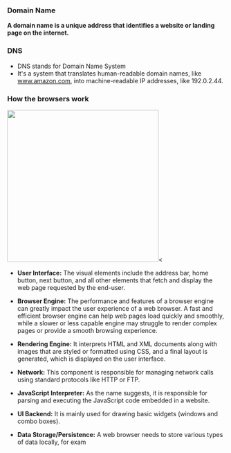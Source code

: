 ### Domain Name

**A domain name is a unique address that identifies a website or landing page on the internet.**

### DNS

- DNS stands for Domain Name System
- It's a system that translates human-readable domain names, like www.amazon.com, into machine-readable IP addresses, like 192.0.2.44.

### How the browsers work

<img src="https://github.com/VamsiKrishnaBoggavarapu/web_applications_basics/blob/main/images/browser.png" width=350 height=350><

- **User Interface:** The visual elements include the address bar, home button, next button, and all other elements that fetch and display the web page requested by the end-user.

- **Browser Engine:** The performance and features of a browser engine can greatly impact the user experience of a web browser. A fast and efficient browser engine can help web pages load quickly and smoothly, while a slower or less capable engine may struggle to render complex pages or provide a smooth browsing experience.

- **Rendering Engine:** It interprets HTML and XML documents along with images that are styled or formatted using CSS, and a final layout is generated, which is displayed on the user interface.

- **Network:** This component is responsible for managing network calls using standard protocols like HTTP or FTP.

- **JavaScript Interpreter:** As the name suggests, it is responsible for parsing and executing the JavaScript code embedded in a website.

- **UI Backend:** It is mainly used for drawing basic widgets (windows and combo boxes).

- **Data Storage/Persistence:** A web browser needs to store various types of data locally, for exam
